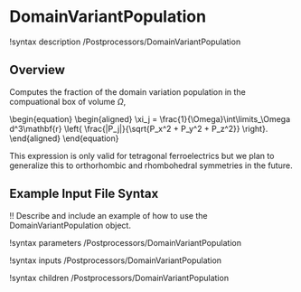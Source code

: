 # DomainVariantPopulation

!syntax description /Postprocessors/DomainVariantPopulation

## Overview

Computes the fraction of the domain variation population in the compuational box of volume $\Omega$,

\begin{equation}
  \begin{aligned}
     \xi_j = \frac{1}{\Omega}\int\limits_\Omega d^3\mathbf{r} \left\{ \frac{|P_j|}{\sqrt{P_x^2 + P_y^2 + P_z^2}} \right\}.
  \end{aligned}
\end{equation}

This expression is only valid for tetragonal ferroelectrics but we plan to generalize this to orthorhombic and rhombohedral symmetries in the future.

## Example Input File Syntax

!! Describe and include an example of how to use the DomainVariantPopulation object.

!syntax parameters /Postprocessors/DomainVariantPopulation

!syntax inputs /Postprocessors/DomainVariantPopulation

!syntax children /Postprocessors/DomainVariantPopulation
